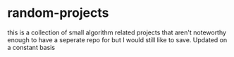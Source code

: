 # random-projects
this is a collection of small algorithm related projects that aren't noteworthy enough to have a seperate repo for but I would still like to save. Updated on a constant basis
